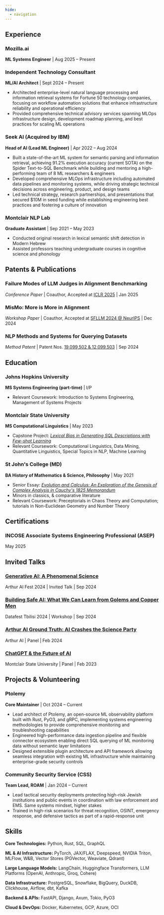 ```yaml
---
hide:
  - navigation
---
```


## Experience

### Mozilla.ai
**ML Systems Engineer** | Aug 2025 – Present

### Independent Technology Consultant
**ML/AI Architect** | Sept 2024 – Present

* Architected enterprise-level natural language processing and information retrieval systems for Fortune 50 technology companies, focusing on workflow automation solutions that enhance infrastructure reliability and operational efficiency
* Provided comprehensive technical advisory services spanning MLOps infrastructure design, development roadmap planning, and best practices for scaling ML operations

### Seek AI (Acquired by IBM)
**Head of AI (Lead ML Engineer)** | Apr 2022 – Aug 2024

* Built a state-of-the-art ML system for semantic parsing and information retrieval, achieving 91.2% execution accuracy (current SOTA) on the Spider Text-to-SQL Benchmark while building and mentoring a high-performing team of 8 ML researchers & engineers
* Developed comprehensive MLOps infrastructure including automated data pipelines and monitoring systems, while driving strategic technical decisions across engineering, product, and design teams
* Led technical strategy, research partnerships, and presentations that secured $10M in seed funding while establishing engineering best practices and fostering a culture of innovation

### Montclair NLP Lab
**Graduate Assistant** | Sep 2021 – May 2023

* Conducted original research in lexical semantic shift detection in Modern Hebrew
* Assisted professors teaching undergraduate courses in cognitive science and phonology

## Patents & Publications

### Failure Modes of LLM Judges in Alignment Benchmarking
*Conference Paper* | Coauthor, Accepted at [ICLR 2025](https://arxiv.org/pdf/2409.15268) | Jan 2025

### MisMo: More is More in Alignment
*Workshop Paper* | Coauthor, Accepted at [SFLLM 2024 @ NeurIPS](https://neurips.cc/virtual/2024/105603) | Dec 2024

### NLP Methods and Systems for Querying Datasets
*Method Patent* | Patent Nos. [19,099,502 & 12,099,503](https://patents.google.com/patent/US20240211475A1) | Sep 2024

## Education

### Johns Hopkins University
**MS Systems Engineering (part-time)** | I/P

* Relevant Coursework: Introduction to Systems Engineering, Management of Systems Projects

### Montclair State University
**MS Computational Linguistics** | May 2023

* Capstone Project: [*Lexical Bias in Generating SQL Descriptions with Few-shot Learning*](https://drive.google.com/file/d/1nfg4FjzVica0roB1jGd4MlBhBP_mP_ru/view?usp=sharing)
* Relevant Coursework: Computational Linguistics, Data Mining, Quantitative Linguistics, Special Topics in NLP, Machine Learning

### St John's College (MD)
**BA History of Mathematics & Science, Philosophy** | May 2021

* Senior Essay: [*Evolution and Calculus: An Exploration of the Genesis of Complex Analysis in Cauchy's 1825 Memorandum*](https://drive.google.com/file/d/1XHjfkWbIhlaJOp99vzyA0_k70OUb_Pwz/view?usp=sharing)
* Minors in classics, & comparative literature
* Relevant Coursework: Preceptorials in Chaos Theory and Computation; tutorials in Non-Euclidean Geometry and Number Theory

## Certifications

### INCOSE Associate Systems Engineering Professional (ASEP)
May 2025

## Invited Talks

### [Generative AI: A Phenomenal Science](https://youtu.be/UAqu14GgPcc?si=HRuvcd8zZ6gHD5xu)
Arthur AI Fest 2024 | Invited Talk | Sep 2024

### [Building Safe AI: What We Can Learn from Golems and Copper Men](https://www.datafest.ge/)
Datafest Tbilisi 2024 | Workshop | Sep 2024

### [Arthur AI Ground Truth: AI Crashes the Science Party](https://youtu.be/MJJlYJ7Vb1Y?si=l_RVsROqBXj--90T)
Arthur AI | Panel | Feb 2024

### [ChatGPT & the Future of AI](https://www.montclair.edu/faculty-excellence/2023/01/27/chatgpt-and-the-future-of-ai-perspectives-from-computer-science-computational-linguistics-industry-and-writing-studies/)
Montclair State University | Panel | Feb 2023

## Projects & Volunteering

### Ptolemy
**Core Maintainer** | Oct 2024 – Current

* Lead architect of Ptolemy, an open-source ML observability platform built with Rust, PyO3, and gRPC, implementing systems engineering methodologies to provide comprehensive monitoring and troubleshooting capabilities
* Engineered high-performance data ingestion pipeline and flexible connector ecosystem enabling direct SQL querying of ML monitoring data without semantic layer limitations
* Designed extensible plugin architecture and API framework allowing seamless integration with existing ML infrastructure while maintaining enterprise-grade security controls

### Community Security Service (CSS)
**Team Lead, ROAM** | Jan 2024 – Current

* Lead tactical security deployments protecting high-risk Jewish institutions and public events in coordination with law enforcement and EMS. Same systems mindset, higher stakes
* Trained in high-risk scenarios for threat recognition, OSINT, emergency response, and defensive tactics as part of a rapid-response unit

## Skills

**Core Technologies:** Python, Rust, SQL, GraphQL

**ML & AI Infrastructure:** PyTorch, JAX/FLAX, Deepspeed, NVIDIA Triton, MLFlow, W&B, Vector Stores (PGVector, Weaviate, Qdrant)

**Large Language Models:** LangChain, Huggingface Transformers, LLM Platforms (OpenAI, Anthropic, Groq, Cohere)

**Data Infrastructure:** PostgreSQL, Snowflake, BigQuery, DuckDB, Clickhouse, Airflow, dbt, Kafka

**Backend & APIs:** FastAPI, Django, Axum, Tokio, PyO3

**Cloud & DevOps:** Docker, Kubernetes, GCP, Azure, OCI
